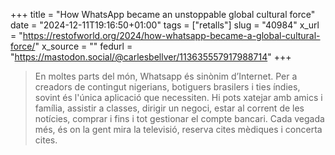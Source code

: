 +++
title = "How WhatsApp became an unstoppable global cultural force"
date = "2024-12-11T19:16:50+01:00"
tags = ["retalls"]
slug = "40984"
x_url = "https://restofworld.org/2024/how-whatsapp-became-a-global-cultural-force/"
x_source = ""
fedurl = "https://mastodon.social/@carlesbellver/113635557917988714"
+++

> En moltes parts del món, Whatsapp és sinònim d’Internet. Per a creadors de contingut nigerians, botiguers brasilers i ties índies, sovint és l'única aplicació que necessiten. Hi pots xatejar amb amics i família, assistir a classes, dirigir un negoci, estar al corrent de les notícies, comprar i fins i tot gestionar el compte bancari. Cada vegada més, és on la gent mira la televisió, reserva cites mèdiques i concerta cites.
